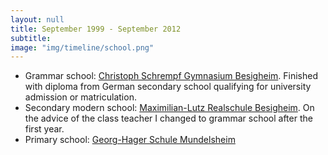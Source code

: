 ```yaml
---
layout: null
title: September 1999 - September 2012
subtitle:
image: "img/timeline/school.png"
---
```

- Grammar school: [Christoph Schrempf Gymnasium Besigheim](http://csgb.de/). Finished with diploma from German secondary school qualifying for university admission or matriculation.
- Secondary modern school: [Maximilian-Lutz Realschule Besigheim](https://rsbesigheim.de/). On the advice of the class teacher I changed to grammar school after the first year.
- Primary school: [Georg-Hager Schule Mundelsheim](http://www.georg-hager-schule.de/)